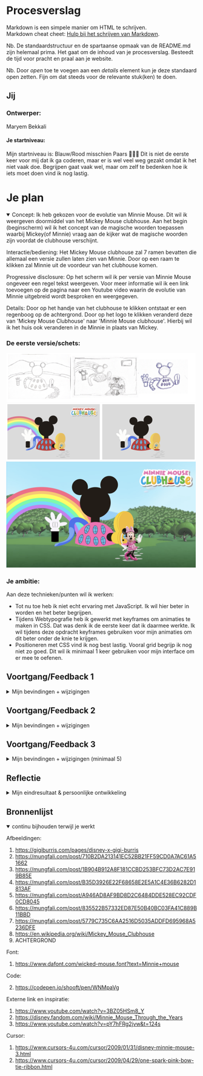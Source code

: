 # Procesverslag
Markdown is een simpele manier om HTML te schrijven.  
Markdown cheat cheet: [Hulp bij het schrijven van Markdown](https://github.com/adam-p/markdown-here/wiki/Markdown-Cheatsheet).

Nb. De standaardstructuur en de spartaanse opmaak van de README.md zijn helemaal prima. Het gaat om de inhoud van je procesverslag. Besteedt de tijd voor pracht en praal aan je website.

Nb. Door *open* toe te voegen aan een *details* element kun je deze standaard open zetten. Fijn om dat steeds voor de relevante stuk(ken) te doen.





## Jij

### Ontwerper:
Maryem Bekkali

#### Je startniveau:
Mijn startniveau is: Blauw/Rood misschien Paars 🤷🏽‍♀️
Dit is niet de eerste keer voor mij dat ik ga coderen, maar er is wel veel weg gezakt omdat ik het niet vaak doe. Begrijpen gaat vaak wel, maar om zelf te bedenken hoe ik iets moet doen vind ik nog lastig.



# Je plan

<details open>
  <summary>
Concept:
Ik heb gekozen voor de evolutie van Minnie Mouse. Dit wil ik weergeven doormiddel van het Mickey Mouse clubhouse.
Aan het begin (beginscherm) wil ik het concept van de magische woorden toepassen waarbij Mickey(of Minnie) vraag aan de kijker wat de magische woorden zijn voordat de clubhouse verschijnt.

Interactie/bediening:
Het Mickey Mouse clubhouse zal 7 ramen bevatten die allemaal een versie zullen laten zien van Minnie. Door op een raam te klikken zal Minnie uit de voordeur van het clubhouse komen.

Progressive disclosure:
Op het scherm wil ik per versie van Minnie Mouse ongeveer een regel tekst weergeven. Voor meer informatie wil ik een link toevoegen op de pagina naar een Youtube video waarin de evolutie van Minnie uitgebreid wordt besproken en weergegeven.

Details:
Door op het handje van het clubhouse te klikken ontstaat er een regenboog op de achtergrond.
Door op het logo te klikken veranderd deze van 'Mickey Mouse Clubhouse' naar 'Minnie Mouse clubhouse'. Hierbij wil ik het huis ook veranderen in de Minnie in plaats van Mickey.
  </summary>

  ### De eerste versie/schets:
  <img src="readme-images/schetsen.png" width="500px" alt="eerste versie/schets">
  <img src="readme-images/concept.png" width="500px" alt="tweede versie/schets">
  <img src="readme-images/schermconcept.png" width="500px" alt="derde versie/schets">


  ### Je ambitie: 
  Aan deze technieken/punten wil ik werken:
  - Tot nu toe heb ik niet echt ervaring met JavaScript. Ik wil hier beter in worden en het beter begrijpen.
  - Tijdens Webtypografie heb ik gewerkt met keyframes om animaties te maken in CSS. Dat was denk ik de eerste keer dat ik daarmee werkte. Ik wil tijdens deze opdracht keyframes gebruiken voor mijn animaties om dit beter onder de knie te krijgen.
  - Positioneren met CSS vind ik nog best lastig. Vooral grid begrijp ik nog niet zo goed. Dit wil ik minimaal 1 keer gebruiken voor mijn interface om er mee te oefenen.
 
</details>




## Voortgang/Feedback 1

<details>
  <summary>Mijn bevindingen + wijzigingen</summary>

  ### Feedback:
  Voor de les van dinsdag 10 mei had ik mijn concept op Miro gezet. Omdat ik deze les had gemist en mijn concept nog niet duidelijk was op Miro heb ik dit eerst aangevuld voordat ik feedback ben gaan vragen. Ik heb feedback van Senna en Daphne gekregen. Eigenlijk heb ik bijna alleen maar positieve feedback gehad.
  1. Het idee past bij het karakter.
  2. De transities zijn goed doordacht.
  3. Leuk idee om de ramen te gebruiken voor de verschillende versies van Minnie Mouse.
  4. Leuke details die iets extra's toevoegen aan het concept zoals het handje met de regenboog.

### Bevinding 1:
  'Je kan misschien nog kijken hoe je je beschinscherm wil introduceren.'

  #### oplossing:
  Hier heb ik nog even over nagedacht. Ik had het idee om een beginscherm te maken waarbij Minnie Mouse om het magische woord vraagt voordat het clubhuis tevoorschijn komt. Dit gebeurt namelijk ook in de introductie van de tekenfilm. Ik heb uiteindelijk geen tijd meer over gehad om dit uit te werken.

  <img src="readme-images/feedback1.png" width="500px" alt="eerste versie/schets">

</details>




## Voortgang/Feedback 2

<details>
  <summary>Mijn bevindingen + wijzigingen</summary>
  
  ### Bevinding 1:
  Omschrijving van wat er nog niet orde was (tekst en afbeeding(en)).

  #### oplossing:
  Beschrijving hoe je het hebt hebt opgelost of als het niet gelukt is hoe je het zou oplossen (tekst en afbeeding(en)).



  ### Bevinding 2:
  Omschrijving van wat er nog niet orde was (tekst en afbeeding(en)).

  #### oplossing:
  Beschrijving hoe je het hebt hebt opgelost of als het niet gelukt is hoe je het zou oplossen (tekst en afbeeding(en)).



  ### Bevinding 3:
  ...

</details>



## Voortgang/Feedback 3

<details>
  <summary>Mijn bevindingen + wijzigingen (minimaal 5)</summary>
  
  ### Bevinding 1:
  Omschrijving van wat er nog niet orde was (tekst en afbeeding(en)).

  #### oplossing:
  Beschrijving hoe je het hebt hebt opgelost of als het niet gelukt is hoe je het zou oplossen (tekst en afbeeding(en)).



  ### Bevinding 2:
  Omschrijving van wat er nog niet orde was (tekst en afbeeding(en)).

  #### oplossing:
  Beschrijving hoe je het hebt hebt opgelost of als het niet gelukt is hoe je het zou oplossen (tekst en afbeeding(en)).



  ### Bevinding 3:
  ...

</details>




## Reflectie

<details>
  <summary>Mijn eindresultaat & persoonlijke ontwikkeling</summary>

  ### Je uitkomst - karakteristiek screenshot(s):
  <img src="readme-images/dummy-plaatje.jpg" width="375px" alt="final ontwerp">


  ### Dit ging goed/Heb ik geleerd: 
  Korte omschrijving met plaatje(s)

  <img src="readme-images/dummy-plaatje.jpg" width="375px" alt="top">


  ### Dit was lastig/Is niet gelukt:
  Korte omschrijving met plaatje(s)

  <img src="readme-images/schetsen.png" width="375px" alt="eerste versie/schets">
</details>





## Bronnenlijst

<details open>
<summary>continu bijhouden terwijl je werkt</summary>

Afbeeldingen:
1. https://gigiburris.com/pages/disney-x-gigi-burris
2. https://mungfali.com/post/710B2DA213141EC52BB21FF59CD0A7AC61A51662
3. https://mungfali.com/post/1B904B912A8F181CCBD253BFC73D2AC7E919B85E
4. https://mungfali.com/post/B35D3926E22F68658E2E5A1C4E36B6282D1813AF
5. https://mungfali.com/post/A946AD8AF9BD8D2C6484DDE528EC92CDF0CD8045
6. https://mungfali.com/post/835522B57332ED87E50B40BC03FA41C889B11BBD
7. https://mungfali.com/post/5779C735C6AA2516D5035ADDFD695968A5236DFE
8. https://en.wikipedia.org/wiki/Mickey_Mouse_Clubhouse
9. ACHTERGROND

Font:
1. https://www.dafont.com/wicked-mouse.font?text=Minnie+mouse

Code:
<!-- 1. https://animista.net/play/entrances/swing-in -->
2. https://codepen.io/shooft/pen/WNMpaVg


Externe link en inspiratie:
1. https://www.youtube.com/watch?v=3BZ05HSm8_Y
2. https://disney.fandom.com/wiki/Minnie_Mouse_Through_the_Years
3. https://www.youtube.com/watch?v=pY7hFRg2jvw&t=124s

Cursor:
1. https://www.cursors-4u.com/cursor/2009/01/31/disney-minnie-mouse-3.html
2. https://www.cursors-4u.com/cursor/2009/04/29/one-spark-pink-bow-tie-ribbon.html
</details>